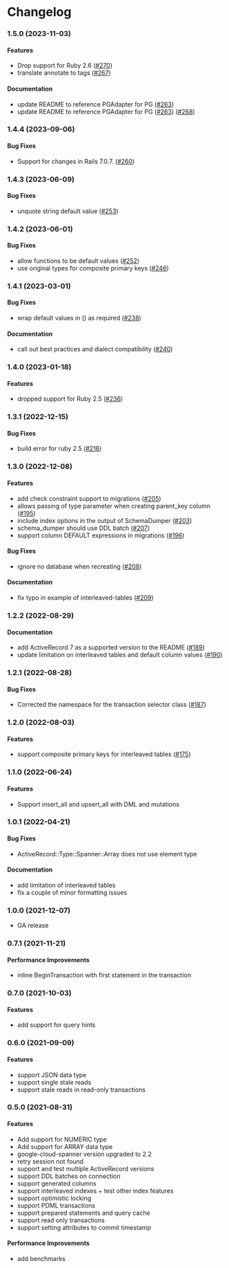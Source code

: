 # Changelog

### 1.5.0 (2023-11-03)

#### Features

* Drop support for Ruby 2.6 ([#270](https://github.com/googleapis/ruby-spanner-activerecord/issues/270)) 
* translate annotate to tags ([#267](https://github.com/googleapis/ruby-spanner-activerecord/issues/267)) 
#### Documentation

* update README to reference PGAdapter for PG ([#263](https://github.com/googleapis/ruby-spanner-activerecord/issues/263)) 
* update README to reference PGAdapter for PG ([#263](https://github.com/googleapis/ruby-spanner-activerecord/issues/263)) ([#268](https://github.com/googleapis/ruby-spanner-activerecord/issues/268)) 

### 1.4.4 (2023-09-06)

#### Bug Fixes

* Support for changes in Rails 7.0.7. ([#260](https://github.com/googleapis/ruby-spanner-activerecord/issues/260)) 

### 1.4.3 (2023-06-09)

#### Bug Fixes

* unquote string default value ([#253](https://github.com/googleapis/ruby-spanner-activerecord/issues/253)) 

### 1.4.2 (2023-06-01)

#### Bug Fixes

* allow functions to be default values ([#252](https://github.com/googleapis/ruby-spanner-activerecord/issues/252)) 
* use original types for composite primary keys ([#246](https://github.com/googleapis/ruby-spanner-activerecord/issues/246)) 

### 1.4.1 (2023-03-01)

#### Bug Fixes

* wrap default values in () as required ([#238](https://github.com/googleapis/ruby-spanner-activerecord/issues/238)) 
#### Documentation

* call out best practices and dialect compatibility ([#240](https://github.com/googleapis/ruby-spanner-activerecord/issues/240)) 

### 1.4.0 (2023-01-18)

#### Features

* dropped support for Ruby 2.5 ([#236](https://github.com/googleapis/ruby-spanner-activerecord/issues/236)) 

### 1.3.1 (2022-12-15)

#### Bug Fixes

* build error for ruby 2.5 ([#216](https://github.com/googleapis/ruby-spanner-activerecord/issues/216)) 

### 1.3.0 (2022-12-08)

#### Features

* add check constraint support to migrations ([#205](https://github.com/googleapis/ruby-spanner-activerecord/issues/205)) 
* allows passing of type parameter when creating parent_key column ([#195](https://github.com/googleapis/ruby-spanner-activerecord/issues/195)) 
* include index options in the output of SchemaDumper ([#203](https://github.com/googleapis/ruby-spanner-activerecord/issues/203)) 
* schema_dumper should use DDL batch ([#207](https://github.com/googleapis/ruby-spanner-activerecord/issues/207)) 
* support column DEFAULT expressions in migrations ([#196](https://github.com/googleapis/ruby-spanner-activerecord/issues/196)) 
#### Bug Fixes

* ignore no database when recreating ([#208](https://github.com/googleapis/ruby-spanner-activerecord/issues/208)) 
#### Documentation

* fix typo in example of interleaved-tables ([#209](https://github.com/googleapis/ruby-spanner-activerecord/issues/209)) 

### 1.2.2 (2022-08-29)

#### Documentation

* add ActiveRecord 7 as a supported version to the README ([#189](https://github.com/googleapis/ruby-spanner-activerecord/issues/189)) 
* update limitation on interleaved tables and default column values ([#190](https://github.com/googleapis/ruby-spanner-activerecord/issues/190)) 

### 1.2.1 (2022-08-28)

#### Bug Fixes

* Corrected the namespace for the transaction selector class ([#187](https://github.com/googleapis/ruby-spanner-activerecord/issues/187)) 

### 1.2.0 (2022-08-03)

#### Features

* support composite primary keys for interleaved tables ([#175](https://github.com/googleapis/ruby-spanner-activerecord/issues/175)) 

### 1.1.0 (2022-06-24)

#### Features

* Support insert_all and upsert_all with DML and mutations

### 1.0.1 (2022-04-21)

#### Bug Fixes

* ActiveRecord::Type::Spanner::Array does not use element type

#### Documentation

* add limitation of interleaved tables
* fix a couple of minor formatting issues

### 1.0.0 (2021-12-07)

* GA release

### 0.7.1 (2021-11-21)

#### Performance Improvements

* inline BeginTransaction with first statement in the transaction

### 0.7.0 (2021-10-03)

#### Features

* add support for query hints

### 0.6.0 (2021-09-09)

#### Features

* support JSON data type
* support single stale reads
* support stale reads in read-only transactions

### 0.5.0 (2021-08-31)

#### Features

* Add support for NUMERIC type
* Add support for ARRAY data type
* google-cloud-spanner version upgraded to 2.2
* retry session not found
* support and test multiple ActiveRecord versions
* support DDL batches on connection
* support generated columns
* support interleaved indexes + test other index features
* support optimistic locking
* support PDML transactions
* support prepared statements and query cache
* support read only transactions
* support setting attributes to commit timestamp

#### Performance Improvements

* add benchmarks
